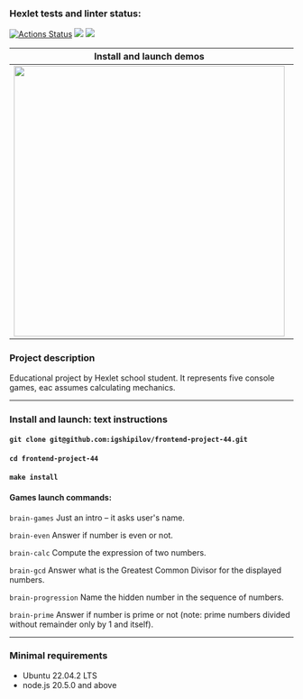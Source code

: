### Hexlet tests and linter status:
[![Actions Status](https://github.com/igshipilov/frontend-project-44/workflows/hexlet-check/badge.svg)](https://github.com/igshipilov/frontend-project-44/actions)
<a href="https://codeclimate.com/github/codeclimate/codeclimate/maintainability"><img src="https://api.codeclimate.com/v1/badges/a99a88d28ad37a79dbf6/maintainability" /></a>
<a href="https://codeclimate.com/github/codeclimate/codeclimate/test_coverage"><img src="https://api.codeclimate.com/v1/badges/a99a88d28ad37a79dbf6/test_coverage" /></a>

| Install and launch demos  | Gameplay demos |
| ------------- | ------------- |
| <a href="https://asciinema.org/a/QYDG6bdkfsrOD4IPzn9c9XgUF" target="_blank"><img src="https://asciinema.org/a/QYDG6bdkfsrOD4IPzn9c9XgUF.svg" width="480"/></a>  | <a href="https://asciinema.org/a/602680" target="_blank"><img src="https://asciinema.org/a/602680.svg" width="480"/></a>  |

### Project description
Educational project by Hexlet school student.
It represents five console games, eac assumes calculating mechanics.

---

### Install and launch: text instructions

#### `git clone git@github.com:igshipilov/frontend-project-44.git`
#### `cd frontend-project-44`
#### `make install`

#### Games launch commands:
`brain-games`
Just an intro – it asks user's name.

`brain-even`
Answer if number is even or not.

`brain-calc`
Compute the expression of two numbers.

`brain-gcd`
Answer what is the Greatest Common Divisor for the displayed numbers.

`brain-progression`
Name the hidden number in the sequence of numbers.

`brain-prime`
Answer if number is prime or not
(note: prime numbers divided without remainder only by 1 and itself).

---

### Minimal requirements
- Ubuntu 22.04.2 LTS
- node.js 20.5.0 and above
